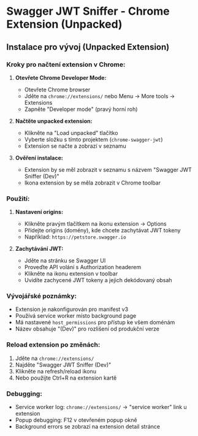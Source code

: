 # Swagger JWT Sniffer - Chrome Extension (Unpacked)

## Instalace pro vývoj (Unpacked Extension)

### Kroky pro načtení extension v Chrome:

1. **Otevřete Chrome Developer Mode:**
   - Otevřete Chrome browser
   - Jděte na `chrome://extensions/` nebo Menu → More tools → Extensions
   - Zapněte "Developer mode" (pravý horní roh)

2. **Načtěte unpacked extension:**
   - Klikněte na "Load unpacked" tlačítko
   - Vyberte složku s tímto projektem (`chrome-swagger-jwt`)
   - Extension se načte a zobrazí v seznamu

3. **Ověření instalace:**
   - Extension by se měl zobrazit v seznamu s názvem "Swagger JWT Sniffer (Dev)"
   - Ikona extension by se měla zobrazit v Chrome toolbar

### Použití:

1. **Nastavení origins:**
   - Klikněte pravým tlačítkem na ikonu extension → Options
   - Přidejte origins (domény), kde chcete zachytávat JWT tokeny
   - Například: `https://petstore.swagger.io`

2. **Zachytávání JWT:**
   - Jděte na stránku se Swagger UI
   - Proveďte API volání s Authorization headerem
   - Klikněte na ikonu extension v toolbar
   - Uvidíte zachycené JWT tokeny a jejich dekódovaný obsah

### Vývojářské poznámky:

- Extension je nakonfigurován pro manifest v3
- Používá service worker místo background page
- Má nastavené `host_permissions` pro přístup ke všem doménám
- Název obsahuje "(Dev)" pro rozlišení od produkční verze

### Reload extension po změnách:

1. Jděte na `chrome://extensions/`
2. Najděte "Swagger JWT Sniffer (Dev)"
3. Klikněte na refresh/reload ikonu
4. Nebo použijte Ctrl+R na extension kartě

### Debugging:

- Service worker log: `chrome://extensions/` → "service worker" link u extension
- Popup debugging: F12 v otevřeném popup okně
- Background errors se zobrazí na extension detail stránce
